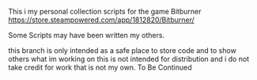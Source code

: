 This i my personal collection scripts for the game Bitburner 
https://store.steampowered.com/app/1812820/Bitburner/

Some Scripts may have been written my others.

this branch is only intended as a safe place to store code and to show others what im working on
this is not intended for distribution and i do not take credit for work that is not my own. To Be Continued
